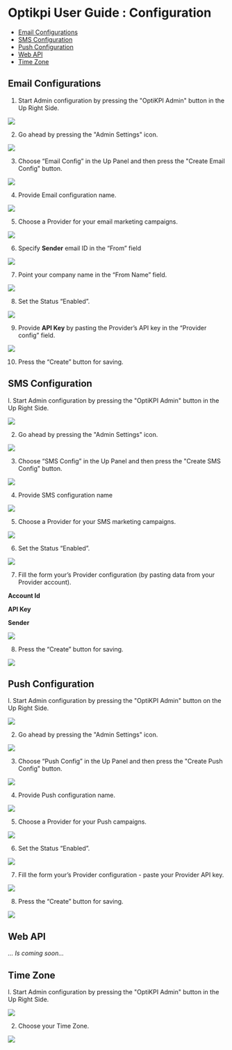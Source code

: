# Optikpi User Guide : Configuration

* [Email Configurations](optikpi-user-guide-configuration.md#Configuration-EmailConfigurations)
* [SMS Configuration](optikpi-user-guide-configuration.md#Configuration-SMSConfiguration)
* [Push Configuration](optikpi-user-guide-configuration.md#Configuration-PushConfiguration)
* [Web API](optikpi-user-guide-configuration.md#Configuration-WebAPI)
* [Time Zone](optikpi-user-guide-configuration.md#Configuration-TimeZone)

## Email Configurations <a id="Configuration-EmailConfigurations"></a>

1. Start Admin configuration by pressing the "OptiKPI Admin" button in the Up Right Side.

![](.gitbook/assets/274792480.jpg)

2. Go ahead by pressing the "Admin Settings" icon.

![](.gitbook/assets/274726951.jpg)

3. Choose “Email Config” in the Up Panel and then press the "Create Email Config" button.

![](.gitbook/assets/274726957.jpg)

4. Provide Email configuration name.

![](.gitbook/assets/274726963.jpg)

5. Choose a Provider for your email marketing campaigns.

![](.gitbook/assets/274726969.jpg)

6. Specify **Sender** email ID in the “From” field

![](.gitbook/assets/274726975.jpg)

7. Point your company name in the “From Name” field.

![](.gitbook/assets/274726981.jpg)

8. Set the Status “Enabled”.

![](.gitbook/assets/274726987.jpg)

9. Provide **API Key** by pasting the Provider’s API key in the “Provider config” field.

![](.gitbook/assets/274726993.jpg)

10. Press the “Create” button for saving.

## SMS Configuration <a id="Configuration-SMSConfiguration"></a>

l. Start Admin configuration by pressing the "OptiKPI Admin" button in the Up Right Side.

![](.gitbook/assets/274792480.jpg)

2. Go ahead by pressing the "Admin Settings" icon.

![](.gitbook/assets/274726951.jpg)

3. Choose “SMS Config” in the Up Panel and then press the "Create SMS Config" button.

![](.gitbook/assets/275382328.jpg)

4. Provide SMS configuration name

![](.gitbook/assets/275513368.jpg)

5. Choose a Provider for your SMS marketing campaigns.

![](.gitbook/assets/275578902.jpg)

6. Set the Status “Enabled”.

![](.gitbook/assets/275054621.jpg)

7. Fill the form your’s Provider configuration \(by pasting data from your Provider account\).

**Account Id**

**API Key**

**Sender**

![](.gitbook/assets/274727062.jpg)

8. Press the “Create” button for saving.

![](.gitbook/assets/275546138.jpg)

## Push Configuration <a id="Configuration-PushConfiguration"></a>

l. Start Admin configuration by pressing the "OptiKPI Admin" button on the Up Right Side.

![](.gitbook/assets/274792480.jpg)

2. Go ahead by pressing the "Admin Settings" icon.

![](.gitbook/assets/274726951.jpg)

3. Choose “Push Config” in the Up Panel and then press the "Create Push Config" button.

![](.gitbook/assets/274825278.jpg)

4. Provide Push configuration name.

![](.gitbook/assets/274956357.jpg)

5. Choose a Provider for your Push campaigns.

![](.gitbook/assets/274759757.jpg)

6. Set the Status “Enabled”.

![](.gitbook/assets/274890848.jpg)

7. Fill the form your’s Provider configuration - paste your Provider API key.

![](.gitbook/assets/274595889.jpg)

8. Press the “Create” button for saving.

![](.gitbook/assets/275054631.jpg)

## Web API <a id="Configuration-WebAPI"></a>

_… Is coming soon…_

## Time Zone <a id="Configuration-TimeZone"></a>

l. Start Admin configuration by pressing the "OptiKPI Admin" button in the Up Right Side.

![](.gitbook/assets/274792480.jpg)

2. Choose your Time Zone.

![](.gitbook/assets/275054637.jpg)



